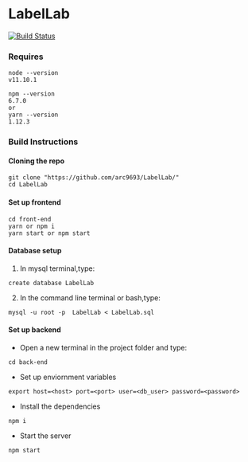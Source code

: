 # LabelLab
[![Build Status](https://travis-ci.org/arc9693/LabelLab.svg?branch=master)](https://travis-ci.org/arc9693/LabelLab)

### Requires
```
node --version
v11.10.1
```
```
npm --version
6.7.0
or
yarn --version
1.12.3

```

### Build Instructions
#### Cloning the repo
```
git clone "https://github.com/arc9693/LabelLab/"
cd LabelLab

```
#### Set up frontend
```
cd front-end
yarn or npm i
yarn start or npm start

```

#### Database setup
1. In mysql terminal,type:
```
create database LabelLab
```
2. In the command line terminal or bash,type:
```
mysql -u root -p  LabelLab < LabelLab.sql
```
#### Set up backend
- Open a new terminal in the project folder and type:
```
cd back-end
```
- Set up enviornment variables
```
export host=<host> port=<port> user=<db_user> password=<password>
```
- Install the dependencies
```
npm i
```
- Start the server
 ```
 npm start
 ```
